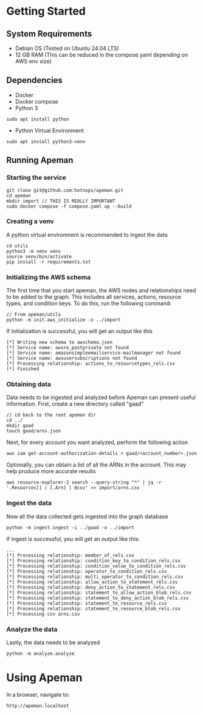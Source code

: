 # Getting Started

## System Requirements
 - Debian OS (Tested on Ubuntu 24.04 LTS)
 - 12 GB RAM (This can be reduced in the compose.yaml depending on AWS env size)

## Dependencies

- Docker
- Docker compose
- Python 3
```
sudo apt install python
```
- Python Virtual Environment
```
sudo apt install python3-venv
```

## Running Apeman

### Starting the service

```
git clone git@github.com:hotnops/apeman.git
cd apeman
mkdir import // THIS IS REALLY IMPORTANT
sudo docker compose -f compose.yaml up --build
```

### Creating a venv

A python virtual environment is recommended to ingest the data

```
cd utils
python3 -m venv venv
source venv/bin/activate
pip install -r requirements.txt
```

### Initializing the AWS schema

The first time that you start apeman, the AWS nodes and relationships need to be added to the graph. This includes all services, actions, resource types, and condition keys. To do this, run the following command:

```
// From apeman/utils
python -m init.aws_initialize -o ../import
```

If initialization is successful, you will get an output like this

```
[*] Writing new schema to awschema.json
[*] Service name: awsre_postprivate not found
[*] Service name: amazonsimpleemailservice-mailmanager not found
[*] Service name: awsusersubscriptions not found
[*] Processing relationship: actions_to_resourcetypes_rels.csv
[*] Finished
```

### Obtaining data

Data needs to be ingested and analyzed before Apeman can present useful information. First, create a new directory
called "gaad"

```
// cd back to the root apeman dir
cd ../
mkdir gaad
touch gaad/arns.json
```

Next, for every account you want analyzed, perform the following action

```
aws iam get-account-authorization-details > gaad/<account_number>.json
```
Optionally, you can obtain a list of all the ARNs in the account. This may help produce more accurate results
```
aws resource-explorer-2 search --query-string "*" | jq -r '.Resources[] | [.Arn] | @csv' >> import/arns.csv
```

### Ingest the data

Now all the data collected gets ingested into the graph database

```
python -m ingest.ingest -i ../gaad -o ../import
```

If ingest is successful, you will get an output like this:

```
...
[*] Processing relationship: member_of_rels.csv
[*] Processing relationship: condition_key_to_condition_rels.csv
[*] Processing relationship: condition_value_to_condition_rels.csv
[*] Processing relationship: operator_to_condition_rels.csv
[*] Processing relationship: multi_operator_to_condition_rels.csv
[*] Processing relationship: allow_action_to_statement_rels.csv
[*] Processing relationship: deny_action_to_statement_rels.csv
[*] Processing relationship: statement_to_allow_action_blob_rels.csv
[*] Processing relationship: statement_to_deny_action_blob_rels.csv
[*] Processing relationship: statement_to_resource_rels.csv
[*] Processing relationship: statement_to_resource_blob_rels.csv
[*] Processing csv arns.csv
```

### Analyze the data

Lastly, the data needs to be analyzed

```
python -m analyze.analyze
```

# Using Apeman

In a browser, navigate to:

```
http://apeman.localhost
```
